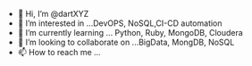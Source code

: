 - 👋 Hi, I’m @dartXYZ
- 👀 I’m interested in ...DevOPS, NoSQL,CI-CD automation
- 🌱 I’m currently learning ... Python, Ruby, MongoDB, Cloudera
- 💞️ I’m looking to collaborate on ...BigData, MongDB, NoSQL 
- 📫 How to reach me ...

<!---
dartXYZ/dartXYZ is a ✨ special ✨ repository because its `README.md` (this file) appears on your GitHub profile.
You can click the Preview link to take a look at your changes.
--->
